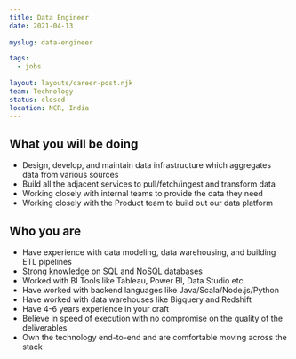 ```yaml
---
title: Data Engineer
date: 2021-04-13
 
myslug: data-engineer

tags: 
  - jobs
  
layout: layouts/career-post.njk
team: Technology
status: closed
location: NCR, India
---
```

## What you will be doing
- Design, develop, and maintain data infrastructure which aggregates data from various sources
- Build all the adjacent services to pull/fetch/ingest and transform data
- Working closely with internal teams to provide the data they need
- Working closely with the Product team to build out our data platform

## Who you are
- Have experience with data modeling, data warehousing, and building ETL pipelines
- Strong knowledge on SQL and NoSQL databases
- Worked with BI Tools like Tableau, Power BI, Data Studio etc.
- Have worked with backend languages like Java/Scala/Node.js/Python
- Have worked with data warehouses like Bigquery and Redshift
- Have 4-6 years experience in your craft
- Believe in speed of execution with no compromise on the quality of the deliverables
- Own the technology end-to-end and are comfortable moving across the stack
